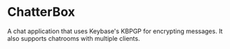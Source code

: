 # ChatterBox
A chat application that uses Keybase's KBPGP for encrypting messages. It also supports chatrooms with multiple clients.
